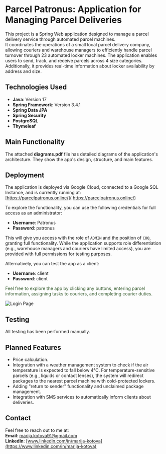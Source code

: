 # Parcel Patronus: Application for Managing Parcel Deliveries

This project is a Spring Web application designed to manage a parcel delivery service through automated parcel machines.  
It coordinates the operations of a small local parcel delivery company, allowing couriers and warehouse managers to efficiently handle parcel turnover through 23 automated locker machines. The application enables users to send, track, and receive parcels across 4 size categories. Additionally, it provides real-time information about locker availability by address and size.

## Technologies Used

- **Java**: Version 17  
- **Spring Framework**: Version 3.4.1  
- **Spring Data JPA**  
- **Spring Security**  
- **PostgreSQL**  
- **Thymeleaf**

## Main Functionality

The attached **diagrams.pdf** file has detailed diagrams of the application's architecture. They show the app's design, structure, and main features.

## Deployment

The application is deployed via Google Cloud, connected to a Google SQL Instance, and is currently running at:  
[https://parcelpatronus.online/]( https://parcelpatronus.online/)

To explore the functionality, you can use the following credentials for full access as an administrator:  
- **Username**: Patronus  
- **Password**: patronus  

This will give you access with the role of `ADMIN` and the position of `COO`, granting full functionality. While the application supports role differentiation (e.g., warehouse managers and couriers have limited access), you are provided with full permissions for testing purposes.

Alternatively, you can test the app as a client:  
- **Username**: client  
- **Password**: client  

<span style="color: #3c6135;">  Feel free to explore the app by clicking any buttons, entering parcel information, assigning tasks to couriers, and completing courier duties. </span>

![Login Page](resources/static/Login_demonstration.png)

## Testing

All testing has been performed manually.

## Planned Features

- Price calculation.  
- Integration with a weather management system to check if the air temperature is expected to fall below 4°C. For temperature-sensitive parcels (e.g., liquids or contact lenses), the system will redirect packages to the nearest parcel machine with cold-protected lockers.  
- Adding "return to sender" functionality and unclaimed package management.  
- Integration with SMS services to automatically inform clients about deliveries.

## Contact

Feel free to reach out to me at:  
**Email**: [marija.kotova91@gmail.com](mailto:marija.kotova91@gmail.com)  
**LinkedIn**: [www.linkedin.com/in/marija-kotova](https://www.linkedin.com/in/marija-kotova)

